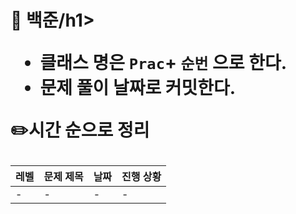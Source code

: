 <h1>📁 백준/h1>

- 클래스 명은 `Prac`+ `순번` 으로 한다.
- 문제 풀이 날짜로 커밋한다.


<b>✏️시간 순으로 정리</b>

| 레벨  | 문제 제목 | 날짜  | 진행 상황 |
|-----|-------|-----|-------|
| -   | -     | -   | -     |

